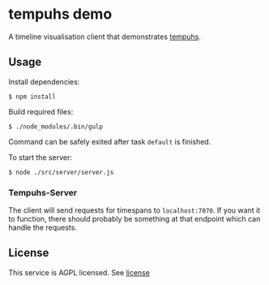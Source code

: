 # tempuhs demo

A timeline visualisation client that demonstrates 
[tempuhs](https://secure.plaimi.net/works/tempuhs.html).

## Usage

Install dependencies:

    $ npm install

Build required files:

    $ ./node_modules/.bin/gulp

Command can be safely exited after task `default` is finished.

To start the server:

    $ node ./src/server/server.js

### Tempuhs-Server

The client will send requests for timespans to `localhost:7070`. If you want
it to function, there should probably be something at that endpoint
which can handle the requests.

## License

This service is AGPL licensed. See [license](LICENSE)
